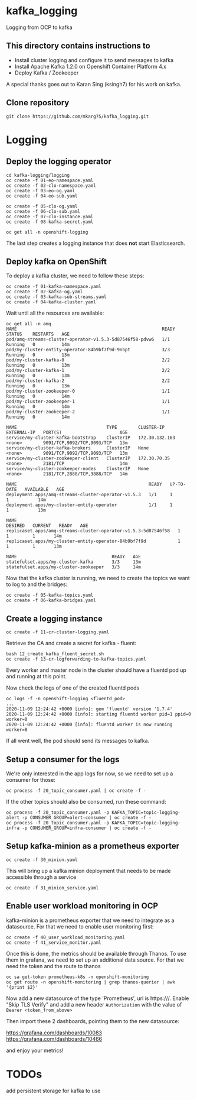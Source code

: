 # kafka_logging
Logging from OCP to kafka

## This directory contains instructions to 

* Install cluster logging and configure it to send messages to kafka
* Install Apache Kafka 1.2.0 on Openshift Container Platform 4.x
* Deploy Kafka / Zookeeper

A special thanks goes out to Karan Sing (ksingh7) for his work on kafka.

## Clone repository
```
git clone https://github.com/mkarg75/kafka_logging.git 
```

# Logging

## Deploy the logging operator
```
cd kafka-logging/logging
oc create -f 01-eo-namespace.yaml
oc create -f 02-clo-namespace.yaml
oc create -f 03-eo-og.yaml
oc create -f 04-eo-sub.yaml

oc create -f 05-clo-og.yaml
oc create -f 06-clo-sub.yaml
oc create -f 07-clo-instance.yaml
oc create -f 08-kafka-secret.yaml

oc get all -n openshift-logging
```

The last step creates a logging instance that does **not** start Elasticsearch.

## Deploy kafka  on OpenShift

To deploy a kafka cluster, we need to follow these steps:

```
oc create -f 01-kafka-namespace.yaml
oc create -f 02-kafka-og.yaml 
oc create -f 03-kafka-sub-streams.yaml
oc create -f 04-kafka-cluster.yaml
```

Wait until all the resources are available:
```
oc get all -n amq
NAME                                                       READY   STATUS    RESTARTS   AGE
pod/amq-streams-cluster-operator-v1.5.3-5d87546f58-pdvw6   1/1     Running   0          14m
pod/my-cluster-entity-operator-84b9bf7f9d-9nbpt            3/3     Running   0          13m
pod/my-cluster-kafka-0                                     2/2     Running   0          13m
pod/my-cluster-kafka-1                                     2/2     Running   0          13m
pod/my-cluster-kafka-2                                     2/2     Running   0          13m
pod/my-cluster-zookeeper-0                                 1/1     Running   0          14m
pod/my-cluster-zookeeper-1                                 1/1     Running   0          14m
pod/my-cluster-zookeeper-2                                 1/1     Running   0          14m

NAME                                  TYPE        CLUSTER-IP       EXTERNAL-IP   PORT(S)                      AGE
service/my-cluster-kafka-bootstrap    ClusterIP   172.30.132.163   <none>        9091/TCP,9092/TCP,9093/TCP   13m
service/my-cluster-kafka-brokers      ClusterIP   None             <none>        9091/TCP,9092/TCP,9093/TCP   13m
service/my-cluster-zookeeper-client   ClusterIP   172.30.70.35     <none>        2181/TCP                     14m
service/my-cluster-zookeeper-nodes    ClusterIP   None             <none>        2181/TCP,2888/TCP,3888/TCP   14m

NAME                                                  READY   UP-TO-DATE   AVAILABLE   AGE
deployment.apps/amq-streams-cluster-operator-v1.5.3   1/1     1            1           14m
deployment.apps/my-cluster-entity-operator            1/1     1            1           13m

NAME                                                             DESIRED   CURRENT   READY   AGE
replicaset.apps/amq-streams-cluster-operator-v1.5.3-5d87546f58   1         1         1       14m
replicaset.apps/my-cluster-entity-operator-84b9bf7f9d            1         1         1       13m

NAME                                    READY   AGE
statefulset.apps/my-cluster-kafka       3/3     13m
statefulset.apps/my-cluster-zookeeper   3/3     14m
```

Now that the kafka cluster is running, we need to create the topics we want to log to and the bridges:
```
oc create -f 05-kafka-topics.yaml
oc create -f 06-kafka-bridges.yaml
```

## Create a logging instance
```
oc create -f 11-cr-cluster-logging.yaml
```

Retrieve the CA and create a secret for kafka - fluent:
```
bash 12_create_kafka_fluent_secret.sh
oc create -f 13-cr-logforwarding-to-kafka-topics.yaml
```

Every worker and master node in the cluster should have a fluentd pod up and running at this point.


Now check the logs of one of the created fluentd pods
```
oc logs -f -n openshift-logging <fluentd_pod>
...
2020-11-09 12:24:42 +0000 [info]: gem 'fluentd' version '1.7.4'
2020-11-09 12:24:42 +0000 [info]: starting fluentd worker pid=1 ppid=0 worker=0
2020-11-09 12:24:42 +0000 [info]: fluentd worker is now running worker=0
```

If all went well, the pod should send its messages to kafka. 

## Setup a consumer for the logs

We're only interested in the app logs for now, so we need to set up a consumer for those:
```
oc process -f 20_topic_consumer.yaml | oc create -f -
```

If the other topics should also be consumed, run these command:

```
oc process -f 20_topic_consumer.yaml -p KAFKA_TOPIC=topic-logging-alert -p CONSUMER_GROUP=alert-consumer | oc create -f -
oc process -f 20_topic_consumer.yaml -p KAFKA_TOPIC=topic-logging-infra -p CONSUMER_GROUP=infra-consumer | oc create -f -
```

## Setup kafka-minion as a prometheus exporter

```
oc create -f 30_minion.yaml
```
This will bring up a kafka minion deployment that needs to be made accessible through a service
```
oc create -f 31_minion_service.yaml
```

## Enable user workload monitoring in OCP

kafka-minion is a prometheus exporter that we need to integrate as a datasource. For that we need to enable user monitoring first:

```
oc create -f 40_user_workload_monitoring.yaml
oc create -f 41_service_monitor.yaml
```
Once this is done, the metrics should be available through Thanos. To use them in grafana, we need to set up an additional data source. For that we need the token and the route to thanos
```
oc sa get-token prometheus-k8s -n openshift-monitoring
oc get route -n openshift-monitoring | grep thanos-querier | awk '{print $2}'
```
Now add a new datasource of the type 'Prometheus', url is https://<thanos-querier-route>/. Enable "Skip TLS Verify" and add a new header `Authorization` with the value of `Bearer <token_from_above>`

Then import these 2 dashboards, pointing them to the new datasource:

https://grafana.com/dashboards/10083
https://grafana.com/dashboards/10466

and enjoy your metrics!


# TODOs

add persistent storage for kafka to use



